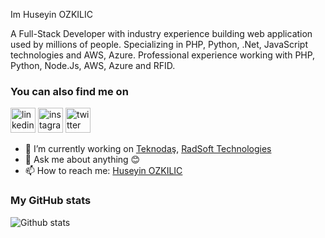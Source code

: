 Im Huseyin OZKILIC

A Full-Stack Developer with industry experience building web application used by millions of people. Specializing in PHP, Python, .Net, JavaScript technologies and AWS, Azure. Professional experience working with PHP, Python, Node.Js, AWS, Azure and RFID. 

### You can also find me on
[<img src='https://cdn.jsdelivr.net/npm/simple-icons@3.0.1/icons/linkedin.svg' alt='linkedin' height='40'>](https://www.linkedin.com/in/huseyinozkilic/)  [<img src='https://cdn.jsdelivr.net/npm/simple-icons@3.0.1/icons/instagram.svg' alt='instagram' height='40'>](https://www.instagram.com/huseyinozkilic/)  [<img src='https://cdn.jsdelivr.net/npm/simple-icons@3.0.1/icons/twitter.svg' alt='twitter' height='40'>](https://twitter.com/ozkilich)


- 🔭 I’m currently working on [Teknodaş](https://teknodas.com), [RadSoft Technologies](https://www.radsoft.tech/)
- 💬 Ask me about anything 😊
- 📫 How to reach me: [Huseyin OZKILIC](mailto:huseyin.ozkilic@windowslive.com?subject=Hi)

### My GitHub stats
![Github stats](https://github-readme-stats.vercel.app/api?username=huseyinozkilic&show_icons=true)
